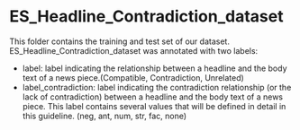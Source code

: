 # ES_Headline_Contradiction_dataset
This folder contains the training and test set of our dataset. ES_Headline_Contradiction_dataset was annotated with two labels:
* label: label indicating the relationship between a headline and the body text of a news
piece.(Compatible, Contradiction, Unrelated)
* label_contradiction: label indicating the contradiction relationship (or the lack of
contradiction) between a headline and the body text of a news piece. This label contains
several values that will be defined in detail in this guideline. (neg, ant, num, str, fac, none) 